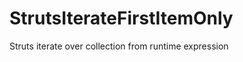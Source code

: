 StrutsIterateFirstItemOnly
==========================

Struts iterate over collection from runtime expression

